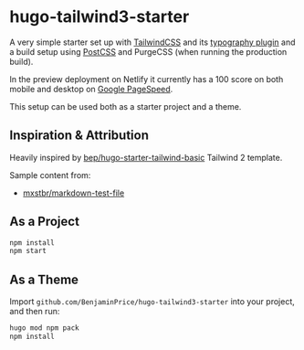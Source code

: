 # hugo-tailwind3-starter

A very simple starter set up with [TailwindCSS](https://tailwindcss.com/) and its [typography plugin](https://tailwindcss.com/docs/typography-plugin) and a build setup using [PostCSS](https://postcss.org/) and PurgeCSS (when running the production build).

In the preview deployment on Netlify it currently has a 100 score on both mobile and desktop on [Google PageSpeed]().


This setup can be used both as a starter project and a theme.

## Inspiration & Attribution
Heavily inspired by [bep/hugo-starter-tailwind-basic](https://github.com/bep/hugo-starter-tailwind-basic) Tailwind 2 template.

Sample content from:
- [mxstbr/markdown-test-file](https://github.com/mxstbr/markdown-test-file)

## As a Project

```bash
npm install
npm start
```

## As a Theme

Import `github.com/BenjaminPrice/hugo-tailwind3-starter` into your project, and then run:

```bash
hugo mod npm pack
npm install
```